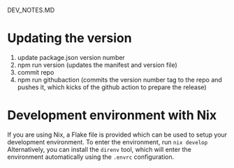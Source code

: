 DEV_NOTES.MD

# Updating the version

1. update package.json version number
2. npm run version (updates the manifest and version file)
3. commit repo
4. npm run githubaction (commits the version number tag to the repo and pushes it, which kicks of the github action to prepare the release)

# Development environment with Nix

If you are using Nix, a Flake file is provided which can be used to setup your development environment.
To enter the environment, run `nix develop`
Alternatively, you can install the `direnv` tool, which will enter the environment automatically using the `.envrc` configuration.
